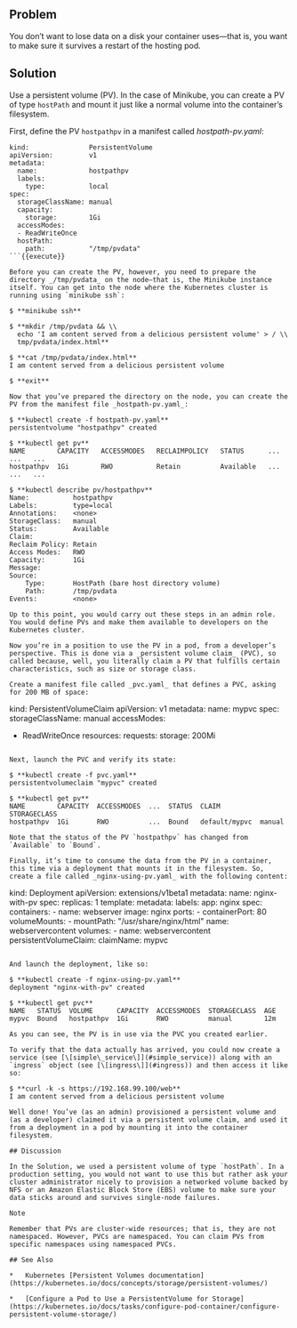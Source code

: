 ## Problem

You don’t want to lose data on a disk your container uses—​that is, you want to make sure it survives a restart of the hosting pod.

## Solution

Use a persistent volume (PV). In the case of Minikube, you can create a PV of type `hostPath` and mount it just like a normal volume into the container’s filesystem.

First, define the PV `hostpathpv` in a manifest called _hostpath-pv.yaml_:

```
kind:               PersistentVolume
apiVersion:         v1
metadata:
  name:             hostpathpv
  labels:
    type:           local
spec:
  storageClassName: manual
  capacity:
    storage:        1Gi
  accessModes:
  - ReadWriteOnce
  hostPath:
    path:           "/tmp/pvdata"
```{{execute}}

Before you can create the PV, however, you need to prepare the directory _/tmp/pvdata_ on the node—​that is, the Minikube instance itself. You can get into the node where the Kubernetes cluster is running using `minikube ssh`:

$ **minikube ssh**

$ **mkdir /tmp/pvdata && \\
  echo 'I am content served from a delicious persistent volume' > / \\
  tmp/pvdata/index.html**

$ **cat /tmp/pvdata/index.html**
I am content served from a delicious persistent volume

$ **exit**

Now that you’ve prepared the directory on the node, you can create the PV from the manifest file _hostpath-pv.yaml_:

$ **kubectl create -f hostpath-pv.yaml**
persistentvolume "hostpathpv" created

$ **kubectl get pv**
NAME        CAPACITY   ACCESSMODES   RECLAIMPOLICY   STATUS      ...   ...   ...
hostpathpv  1Gi        RWO           Retain          Available   ...   ...   ...

$ **kubectl describe pv/hostpathpv**
Name:           hostpathpv
Labels:         type=local
Annotations:    <none>
StorageClass:   manual
Status:         Available
Claim:
Reclaim Policy: Retain
Access Modes:   RWO
Capacity:       1Gi
Message:
Source:
    Type:       HostPath (bare host directory volume)
    Path:       /tmp/pvdata
Events:         <none>

Up to this point, you would carry out these steps in an admin role. You would define PVs and make them available to developers on the Kubernetes cluster.

Now you’re in a position to use the PV in a pod, from a developer’s perspective. This is done via a _persistent volume claim_ (PVC), so called because, well, you literally claim a PV that fulfills certain characteristics, such as size or storage class.

Create a manifest file called _pvc.yaml_ that defines a PVC, asking for 200 MB of space:

```
kind:               PersistentVolumeClaim
apiVersion:         v1
metadata:
  name:             mypvc
spec:
  storageClassName: manual
  accessModes:
  - ReadWriteOnce
  resources:
    requests:
      storage:      200Mi
```{{execute}}

Next, launch the PVC and verify its state:

$ **kubectl create -f pvc.yaml**
persistentvolumeclaim "mypvc" created

$ **kubectl get pv**
NAME        CAPACITY  ACCESSMODES  ...  STATUS  CLAIM          STORAGECLASS
hostpathpv  1Gi       RWO          ...  Bound   default/mypvc  manual

Note that the status of the PV `hostpathpv` has changed from `Available` to `Bound`.

Finally, it’s time to consume the data from the PV in a container, this time via a deployment that mounts it in the filesystem. So, create a file called _nginx-using-pv.yaml_ with the following content:

```
kind:                          Deployment
apiVersion:                    extensions/v1beta1
metadata:
  name:                        nginx-with-pv
spec:
  replicas:                    1
  template:
    metadata:
      labels:
        app:                   nginx
    spec:
      containers:
      - name:                  webserver
        image:                 nginx
        ports:
        - containerPort:       80
        volumeMounts:
        - mountPath:           "/usr/share/nginx/html"
          name:                webservercontent
      volumes:
      - name:                  webservercontent
        persistentVolumeClaim:
          claimName:           mypvc
```{{execute}}

And launch the deployment, like so:

$ **kubectl create -f nginx-using-pv.yaml**
deployment "nginx-with-pv" created

$ **kubectl get pvc**
NAME   STATUS  VOLUME      CAPACITY  ACCESSMODES  STORAGECLASS  AGE
mypvc  Bound   hostpathpv  1Gi       RWO          manual        12m

As you can see, the PV is in use via the PVC you created earlier.

To verify that the data actually has arrived, you could now create a service (see [\[simple\_service\]](#simple_service)) along with an `ingress` object (see [\[ingress\]](#ingress)) and then access it like so:

$ **curl -k -s https://192.168.99.100/web**
I am content served from a delicious persistent volume

Well done! You’ve (as an admin) provisioned a persistent volume and (as a developer) claimed it via a persistent volume claim, and used it from a deployment in a pod by mounting it into the container filesystem.

## Discussion

In the Solution, we used a persistent volume of type `hostPath`. In a production setting, you would not want to use this but rather ask your cluster administrator nicely to provision a networked volume backed by NFS or an Amazon Elastic Block Store (EBS) volume to make sure your data sticks around and survives single-node failures.

Note

Remember that PVs are cluster-wide resources; that is, they are not namespaced. However, PVCs are namespaced. You can claim PVs from specific namespaces using namespaced PVCs.

## See Also

*   Kubernetes [Persistent Volumes documentation](https://kubernetes.io/docs/concepts/storage/persistent-volumes/)
    
*   [Configure a Pod to Use a PersistentVolume for Storage](https://kubernetes.io/docs/tasks/configure-pod-container/configure-persistent-volume-storage/)